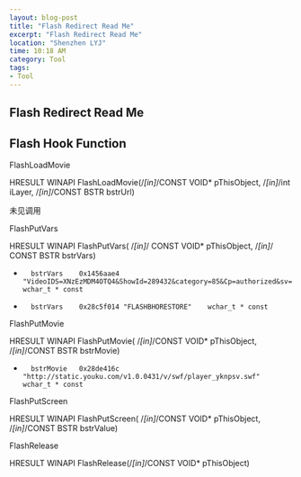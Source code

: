 ```yaml
---
layout: blog-post
title: "Flash Redirect Read Me"
excerpt: "Flash Redirect Read Me"
location: "Shenzhen LYJ"
time: 10:18 AM
category: Tool
tags:
- Tool
---
```


## Flash Redirect Read Me ##

## Flash Hook Function ##

FlashLoadMovie

HRESULT WINAPI FlashLoadMovie(/*[in]*/CONST VOID* pThisObject, 
    /*[in]*/int iLayer, /*[in]*/CONST BSTR bstrUrl)

未见调用

FlashPutVars

HRESULT WINAPI FlashPutVars(
    /*[in]*/ CONST VOID* pThisObject, /*[in]*/ CONST BSTR bstrVars)

+       bstrVars    0x1456aae4 "VideoIDS=XNzEzMDM4OTQ4&ShowId=289432&category=85&Cp=authorized&sv=true&ev=1&Light=on&THX=off&unCookie=0&frame=0&pvid=1400379934710cyC&uepflag=0&Tid=0&isAutoPlay=true&Version=/v1.0.0949&show_ce=0&winType=interior&embedid=AjE3ODI1OTczNwJ3d3cueW91a3UuY29tAg==&ikuison=1&vext=bc%3D%26pid%3D1400379934710cyC%26unCookie%3D0%26frame%3D0%26type%3D0%26svt%3D1%26stg%3D1%26emb%3DAjE3ODI1OTczNwJ3d3cueW91a3UuY29tAg%3D%3D%26dn%3D%E7%BD%91%E9%A1%B5%26hwc%3D1%26mtype%3Doth"    wchar_t * const

+       bstrVars    0x28c5f014 "FLASHBHORESTORE"    wchar_t * const

FlashPutMovie

HRESULT WINAPI FlashPutMovie(
    /*[in]*/CONST VOID* pThisObject, /*[in]*/CONST BSTR bstrMovie)

+       bstrMovie   0x28de416c "http://static.youku.com/v1.0.0431/v/swf/player_yknpsv.swf"  wchar_t * const


FlashPutScreen

HRESULT WINAPI FlashPutScreen(
    /*[in]*/CONST VOID* pThisObject, /*[in]*/CONST BSTR bstrValue)

FlashRelease

HRESULT WINAPI FlashRelease(/*[in]*/CONST VOID* pThisObject)
